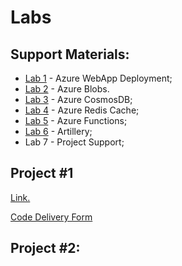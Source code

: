 # Labs


## Support Materials:
* [Lab 1](lab1)  - Azure WebApp Deployment;
* [Lab 2](lab2)  - Azure Blobs.
* [Lab 3](lab3)  - Azure CosmosDB;
* [Lab 4](lab4)  - Azure Redis Cache;
* [Lab 5](lab5)  - Azure Functions;
* [Lab 6](lab6)  - Artillery;
*  Lab 7  - Project Support;

## Project #1

  [Link.](proj1)
  
  [Code Delivery Form](https://forms.gle/TNPEi9iVojToEUDQ7)

## Project #2:
